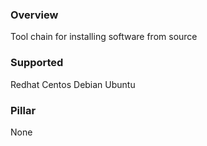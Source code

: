### Overview

Tool chain for installing software from source

### Supported

Redhat
Centos
Debian
Ubuntu

### Pillar

None
